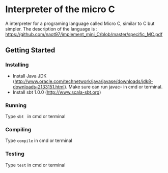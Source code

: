 # Interpreter of the micro C

A interpreter for a programing language called Micro C, similar to C but simpler. The description of the language is :  https://github.com/naot97/implement_mini_C/blob/master/specific_MC.pdf

## Getting Started
### Installing
* Install Java JDK (http://www.oracle.com/technetwork/java/javase/downloads/jdk8-downloads-2133151.html). Make sure can run javac- in cmd or terminal.
* Install sbt 1.0.0 (http://www.scala-sbt.org)
### Running
Type ```sbt ```
 in cmd or terminal
### Compiling
Type ```compile``` in cmd or terminal
### Testing
Type ```test``` in cmd or terminal
